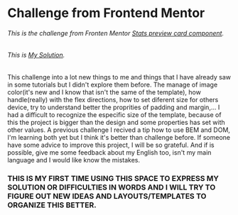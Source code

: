# Challenge from Frontend Mentor

###### This is the challenge from Fronten Mentor *[Stats preview card component](https://www.frontendmentor.io/challenges/stats-preview-card-component-8JqbgoU62)*.

###### This is *[My Solution]()*.

This challenge into a lot new things to me and things that I have already saw in some tutorials but I didn't explore them before. The manage of image color(it's new and I know that isn't the same of the template), how handle(really) with the flex directions, how to set diferent size for others device, try to understand better the proprities of padding and margin,... I had a difficult to recognize the especific size of the template, because of this the project is bigger than the design and some properties has set with other values. A previous challenge I recived a tip how to use BEM and DOM, I'm learning both yet but I think it's better than challenge before. If someone have some advice to improve this project, I will be so grateful. And if is possible, give me some feedback about my English too, isn't my main language and I would like know the mistakes.

### THIS IS MY FIRST TIME USING THIS SPACE TO EXPRESS MY SOLUTION OR DIFFICULTIES IN WORDS AND I WILL TRY TO FIGURE OUT NEW IDEAS AND LAYOUTS/TEMPLATES TO ORGANIZE THIS BETTER.